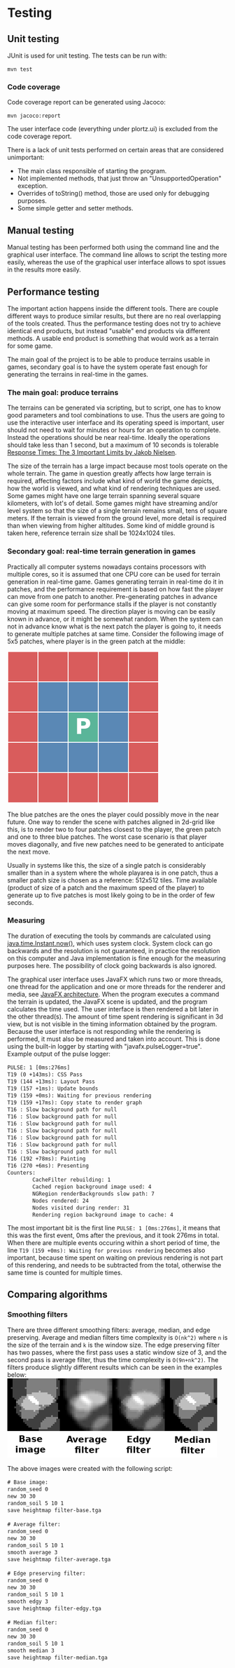 # Testing

## Unit testing
JUnit is used for unit testing. The tests can be run with:
```
mvn test
```

### Code coverage
Code coverage report can be generated using Jacoco:
```
mvn jacoco:report
```
The user interface code (everything under plortz.ui) is excluded from the code coverage report.

There is a lack of unit tests performed on certain areas that are considered unimportant:
* The main class responsible of starting the program.
* Not implemented methods, that just throw an "UnsupportedOperation" exception.
* Overrides of toString() method, those are used only for debugging purposes.
* Some simple getter and setter methods.


## Manual testing
Manual testing has been performed both using the command line and the graphical user interface. The command line allows to script the testing more easily, whereas the use of the graphical user interface allows to spot issues in the results more easily.


## Performance testing
The important action happens inside the different tools. There are couple different ways to produce similar results, but there are no real overlapping of the tools created. Thus the performance testing does not try to achieve identical end products, but instead "usable" end products via different methods. A usable end product is something that would work as a terrain for some game.

The main goal of the project is to be able to produce terrains usable in games, secondary goal is to have the system operate fast enough for generating the terrains in real-time in the games.


### The main goal: produce terrains
The terrains can be generated via scripting, but to script, one has to know good parameters and tool combinations to use. Thus the users are going to use the interactive user interface and its operating speed is important, user should not need to wait for minutes or hours for an operation to complete. Instead the operations should be near real-time. Ideally the operations should take less than 1 second, but a maximum of 10 seconds is tolerable [Response Times: The 3 Important Limits by Jakob Nielsen](https://www.nngroup.com/articles/response-times-3-important-limits/).

The size of the terrain has a large impact because most tools operate on the whole terrain. The game in question greatly affects how large terrain is required, affecting factors include what kind of world the game depicts, how the world is viewed, and what kind of rendering techniques are used. Some games might have one large terrain spanning several square kilometers, with lot's of detail. Some games might have streaming and/or level system so that the size of a single terrain remains small, tens of square meters. If the terrain is viewed from the ground level, more detail is required than when viewing from higher altitudes. Some kind of middle ground is taken here, reference terrain size shall be 1024x1024 tiles.


### Secondary goal: real-time terrain generation in games
Practically all computer systems nowadays contains processors with multiple cores, so it is assumed that one CPU core can be used for terrain generation in real-time game. Games generating terrain in real-time do it in patches, and the performance requirement is based on how fast the player can move from one patch to another. Pre-generating patches in advance can give some room for performance stalls if the player is not constantly moving at maximum speed. The direction player is moving can be easily known in advance, or it might be somewhat random. When the system can not in advance know what is the next patch the player is going to, it needs to generate multiple patches at same time. Consider the following image of 5x5 patches, where player is in the green patch at the middle:

![Player in grid](player_in_grid.png)

The blue patches are the ones the player could possibly move in the near future. One way to render the scene with patches aligned in 2d-grid like this, is to render two to four patches closest to the player, the green patch and one to three blue patches. The worst case scenario is that player moves diagonally, and five new patches need to be generated to anticipate the next move.

Usually in systems like this, the size of a single patch is considerably smaller than in a system where the whole playarea is in one patch, thus a smaller patch size is chosen as a reference: 512x512 tiles. Time available (product of size of a patch and the maximum speed of the player) to generate up to five patches is most likely going to be in the order of few seconds.


### Measuring
The duration of executing the tools by commands are calculated using [java.time.Instant.now()](https://docs.oracle.com/en/java/javase/11/docs/api/java.base/java/time/Instant.html#now()), which uses system clock. System clock can go backwards and the resolution is not guaranteed, in practice the resolution on this computer and Java implementation is fine enough for the measuring purposes here. The possibility of clock going backwards is also ignored.

The graphical user interface uses JavaFX which runs two or more threads, one thread for the application and one or more threads for the renderer and media, see [JavaFX architecture](https://docs.oracle.com/javase/8/javafx/get-started-tutorial/jfx-architecture.htm#A1107438). When the program executes a command the terrain is updated, the JavaFX scene is updated, and the program calculates the time used. The user interface is then rendered a bit later in the other thread(s). The amount of time spent rendering is significant in 3d view, but is not visible in the timing information obtained by the program. Because the user interface is not responding while the rendering is performed, it must also be measured and taken into account. This is done using the built-in logger by starting with "javafx.pulseLogger=true". Example output of the pulse logger:
```
PULSE: 1 [0ms:276ms]
T19 (0 +143ms): CSS Pass
T19 (144 +13ms): Layout Pass
T19 (157 +1ms): Update bounds
T19 (159 +0ms): Waiting for previous rendering
T19 (159 +17ms): Copy state to render graph
T16 : Slow background path for null
T16 : Slow background path for null
T16 : Slow background path for null
T16 : Slow background path for null
T16 : Slow background path for null
T16 : Slow background path for null
T16 : Slow background path for null
T16 (192 +78ms): Painting
T16 (270 +6ms): Presenting
Counters:
        CacheFilter rebuilding: 1
        Cached region background image used: 4
        NGRegion renderBackgrounds slow path: 7
        Nodes rendered: 24
        Nodes visited during render: 31
        Rendering region background image to cache: 4
```
The most important bit is the first line ```PULSE: 1 [0ms:276ms]```, it means that this was the first event, 0ms after the previous, and it took 276ms in total. When there are multiple events occuring within a short period of time, the line ```T19 (159 +0ms): Waiting for previous rendering``` becomes also important, because time spent on waiting on previous rendering is not part of this rendering, and needs to be subtracted from the total, otherwise the same time is counted for multiple times.


## Comparing algorithms

### Smoothing filters
There are three different smoothing filters: average, median, and edge preserving. Average and median filters time complexity is ```O(nk^2)``` where ```n``` is the size of the terrain and ```k``` is the window size. The edge preserving filter has two passes, where the first pass uses a static window size of 3, and the second pass is average filter, thus the time complexity is ```O(9n+nk^2)```. The filters produce slightly different results which can be seen in the examples below:
![Filters](filters.png)

The above images were created with the following script:
```
# Base image:
random_seed 0
new 30 30
random_soil 5 10 1
save heightmap filter-base.tga

# Average filter:
random_seed 0
new 30 30
random_soil 5 10 1
smooth average 3
save heightmap filter-average.tga

# Edge preserving filter:
random_seed 0
new 30 30
random_soil 5 10 1
smooth edgy 3
save heightmap filter-edgy.tga

# Median filter:
random_seed 0
new 30 30
random_soil 5 10 1
smooth median 3
save heightmap filter-median.tga
```
